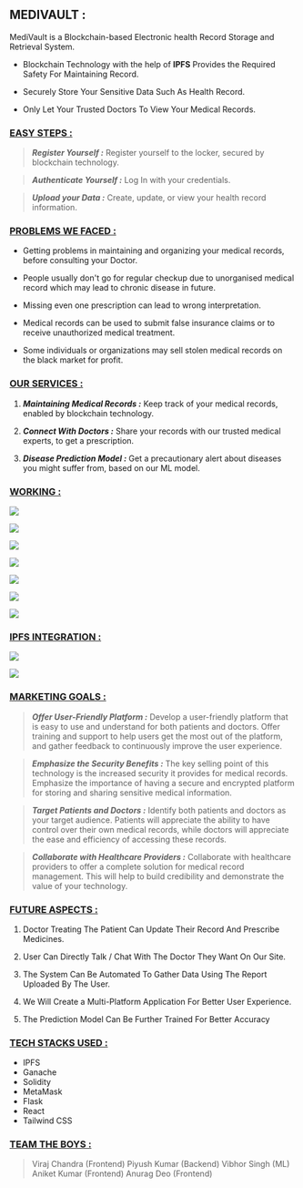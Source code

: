 ## MEDIVAULT :
MediVault is a Blockchain-based Electronic health Record Storage and Retrieval System.

- Blockchain Technology with the help of **IPFS** Provides the Required Safety For Maintaining Record.

- Securely Store Your Sensitive Data Such As Health Record.

- Only Let Your Trusted Doctors To View Your Medical Records.

### <u>EASY STEPS :</u>

> ***Register Yourself :***
Register yourself to the locker, secured by blockchain technology.

> ***Authenticate Yourself :***
Log In with your credentials.

> ***Upload your Data :***
Create, update, or view your health record information.

### <u>PROBLEMS WE FACED :</u>

- Getting problems in maintaining and organizing your medical records, before consulting your Doctor.

- People usually don't go for regular checkup due to unorganised medical record which may lead to chronic disease in future.

- Missing even one prescription can lead to wrong interpretation.

- Medical records can be used to submit false insurance claims or to receive unauthorized medical treatment.

- Some individuals or organizations may sell stolen medical records on the black market for profit.

### <u>OUR SERVICES :</u>

1. ***Maintaining Medical Records :***
Keep track of your medical records, enabled by blockchain technology.

2. ***Connect With Doctors :***
Share your records with our trusted medical experts, to get a prescription.

3. ***Disease Prediction Model :***
Get a precautionary alert about diseases you might suffer from, based on our ML model.

### <u>WORKING :</u>

![](https://github.com/Kraniket901/MediVault/blob/master/safe/public/9.png?raw=true)

![](https://github.com/Kraniket901/MediVault/blob/master/safe/public/10.png?raw=true)

![](https://github.com/Kraniket901/MediVault/blob/master/safe/public/11.png?raw=true)

![](https://github.com/Kraniket901/MediVault/blob/master/safe/public/12.png?raw=true)

![](https://github.com/Kraniket901/MediVault/blob/master/safe/public/13.png?raw=true)

![](https://github.com/Kraniket901/MediVault/blob/master/safe/public/14.png?raw=true)

![](https://github.com/Kraniket901/MediVault/blob/master/safe/public/15.png?raw=true)

### <u>IPFS INTEGRATION :</u>

![](https://github.com/Kraniket901/MediVault/blob/master/safe/public/5.png?raw=true)

![](https://github.com/Kraniket901/MediVault/blob/master/safe/public/6.png?raw=true)

### <u>MARKETING GOALS :</u>

> ***Offer User-Friendly Platform :***
Develop a user-friendly platform that is easy to use and understand for both patients and doctors. Offer training and support to help users get the most out of the platform, and gather feedback to continuously improve the user experience.

> ***Emphasize the Security Benefits :***
The key selling point of this technology is the increased security it provides for medical records. Emphasize the importance of having a secure and encrypted platform for storing and sharing sensitive medical information.

> ***Target Patients and Doctors :***
Identify both patients and doctors as your target audience. Patients will appreciate the ability to have control over their own medical records, while doctors will appreciate the ease and efficiency of accessing these records.

> ***Collaborate with Healthcare Providers :***
Collaborate with healthcare providers to offer a complete solution for medical record management. This will help to build credibility and demonstrate the value of your technology.

### <u>FUTURE ASPECTS :</u>

1. Doctor Treating The Patient Can Update Their Record And Prescribe Medicines.

2. User Can Directly Talk / Chat With The Doctor They Want On Our Site.

3. The System Can Be Automated To Gather Data Using The Report Uploaded By The User.

4. We Will Create a Multi-Platform Application For Better User Experience.

5. The Prediction Model Can Be Further Trained For Better Accuracy

### <u>TECH STACKS USED :</u>

- IPFS
- Ganache
- Solidity
- MetaMask
- Flask
- React
- Tailwind CSS

### <u>TEAM THE BOYS :</u>

>Viraj Chandra (Frontend)
Piyush Kumar (Backend)
Vibhor Singh (ML)
Aniket Kumar (Frontend)
Anurag Deo (Frontend)
